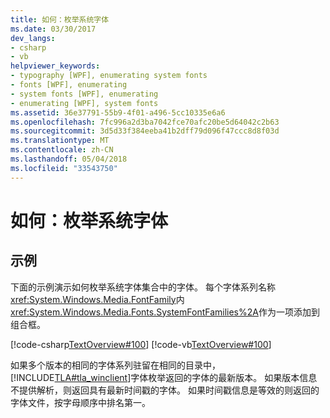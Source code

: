 ```yaml
---
title: 如何：枚举系统字体
ms.date: 03/30/2017
dev_langs:
- csharp
- vb
helpviewer_keywords:
- typography [WPF], enumerating system fonts
- fonts [WPF], enumerating
- system fonts [WPF], enumerating
- enumerating [WPF], system fonts
ms.assetid: 36e37791-55b9-4f01-a496-5cc10335e6a6
ms.openlocfilehash: 7fc996a2d3ba7042fce70afc20be5d64042c2b63
ms.sourcegitcommit: 3d5d33f384eeba41b2dff79d096f47ccc8d8f03d
ms.translationtype: MT
ms.contentlocale: zh-CN
ms.lasthandoff: 05/04/2018
ms.locfileid: "33543750"
---
```

# <a name="how-to-enumerate-system-fonts"></a>如何：枚举系统字体
## <a name="example"></a>示例  
 下面的示例演示如何枚举系统字体集合中的字体。 每个字体系列名称<xref:System.Windows.Media.FontFamily>内<xref:System.Windows.Media.Fonts.SystemFontFamilies%2A>作为一项添加到组合框。  
  
 [!code-csharp[TextOverview#100](../../../../samples/snippets/csharp/VS_Snippets_Wpf/TextOverview/CSharp/Window1.xaml.cs#100)]
 [!code-vb[TextOverview#100](../../../../samples/snippets/visualbasic/VS_Snippets_Wpf/TextOverview/visualbasic/window1.xaml.vb#100)]  
  
 如果多个版本的相同的字体系列驻留在相同的目录中，[!INCLUDE[TLA#tla_winclient](../../../../includes/tlasharptla-winclient-md.md)]字体枚举返回的字体的最新版本。 如果版本信息不提供解析，则返回具有最新时间戳的字体。 如果时间戳信息是等效的则返回的字体文件，按字母顺序中排名第一。
